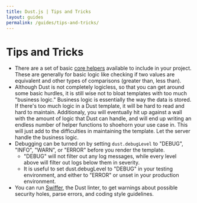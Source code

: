```yaml
---
title: Dust.js | Tips and Tricks
layout: guides
permalink: /guides/tips-and-tricks/
---
```


# Tips and Tricks

* There are a set of basic <a href="https://github.com/linkedin/dustjs-helpers" target="_blank">core helpers</a> available to include in your project.  These are generally for basic logic like checking if two values are equivalent and other types of comparisons (greater than, less than).
* Although Dust is not completely logicless, so that you can get around some basic hurdles, it is still wise not to bloat templates with too much "business logic."  Business logic is essentially the way the data is stored.  If there's too much logic in a Dust template, it will be hard to read and hard to maintain.  Additionaly, you will eventually hit up against a wall with the amount of logic that Dust can handle, and will end up writing an endless number of helper functions to shoehorn your use case in.  This will just add to the difficulties in maintaining the template.  Let the server handle the business logic.
* Debugging can be turned on by setting `dust.debugLevel` to "DEBUG", "INFO", "WARN", or "ERROR" before you render the template.
  * "DEBUG" will not filter out any log messages, while every level above will filter out logs below them in severity.
  * It is useful to set dust.debugLevel to "DEBUG" in your testing environment, and either to "ERROR" or unset in your production environment.
* You can run <a href="https://github.com/smfoote/Swiffer.js" target="_blank">Swiffer</a>, the Dust linter, to get warnings about possible security holes, parse errors, and coding style guidelines.
